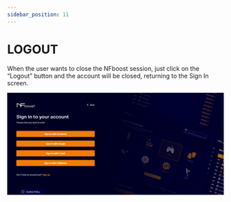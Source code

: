 ```yaml
---
sidebar_position: 11
---
```


# LOGOUT

When the user wants to close the NFboost session, just click on the “Logout” button and the account will be closed, returning to the Sign In screen.

![1](assets/signin.png)
